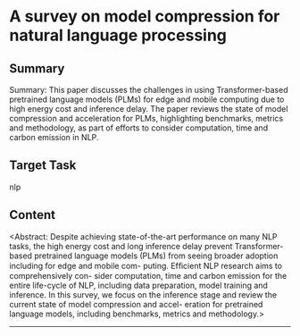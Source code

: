 # A survey on model compression for natural language processing

## Summary

Summary: This paper discusses the challenges in using Transformer-based pretrained language models (PLMs) for edge and mobile computing due to high energy cost and inference delay. The paper reviews the state of model compression and acceleration for PLMs, highlighting benchmarks, metrics and methodology, as part of efforts to consider computation, time and carbon emission in NLP.


## Target Task

nlp

## Content

<Abstract: Despite achieving state-of-the-art performance on many NLP
tasks, the high energy cost and long inference delay prevent
Transformer-based pretrained language models (PLMs) from
seeing broader adoption including for edge and mobile com-
puting. Efﬁcient NLP research aims to comprehensively con-
sider computation, time and carbon emission for the entire
life-cycle of NLP, including data preparation, model training
and inference. In this survey, we focus on the inference stage
and review the current state of model compression and accel-
eration for pretrained language models, including benchmarks,
metrics and methodology.>



---

